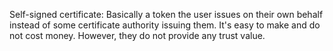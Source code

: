 Self-signed certificate: Basically a token the user issues on their own behalf instead of some certificate authority issuing them. It's easy to make and do not cost money. However, they do not provide any trust value.





